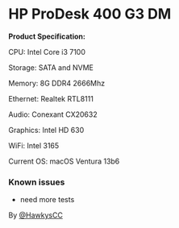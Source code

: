 # HP ProDesk 400 G3 DM
**Product Specification:**

CPU: Intel Core i3 7100

Storage: SATA and NVME

Memory: 8G DDR4 2666Mhz

Ethernet: Realtek RTL8111

Audio: Conexant CX20632

Graphics: Intel HD 630

WiFi: Intel 3165

Current OS: macOS Ventura 13b6

### Known issues

 - need more tests



By [@HawkysCC](https://github.com/HawkysCC)
